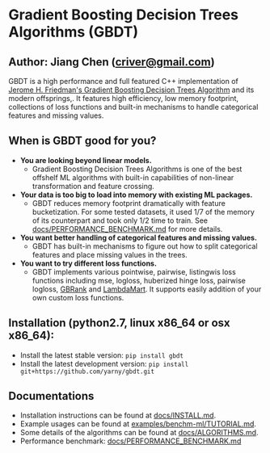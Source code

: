 Gradient Boosting Decision Trees Algorithms (GBDT)
=======
Author: Jiang Chen (criver@gmail.com)
-----------
GBDT is a high performance and full featured C++ implementation of [Jerome H. Friedman's Gradient Boosting Decision Trees Algorithm](http://statweb.stanford.edu/~jhf/ftp/stobst.pdf) and its modern offsprings,. It features high efficiency, low memory footprint, collections of loss functions and built-in mechanisms to handle categorical features and missing values.


When is GBDT good for you?
-----------
* **You are looking beyond linear models.**
  * Gradient Boosting Decision Trees Algorithms is one of the best offshelf ML algorithms with built-in capabilities of non-linear transformation and feature crossing.
* **Your data is too big to load into memory with existing ML packages.**
  * GBDT reduces memory footprint dramatically with feature bucketization. For some tested datasets, it used 1/7 of the memory of its counterpart and took only 1/2 time to train. See [docs/PERFORMANCE_BENCHMARK.md](https://github.com/yarny/gbdt/blob/master/docs/PERFORMANCE_BENCHMARK.md) for more details.
* **You want better handling of categorical features and missing values.**
  * GBDT has built-in mechanisms to figure out how to split categorical features and place missing values in the trees.
* **You want to try different loss functions.**
  * GBDT implements various pointwise, pairwise, listingwis loss functions including mse, logloss, huberized hinge loss, pairwise logloss,
[GBRank](http://www.cc.gatech.edu/~zha/papers/fp086-zheng.pdf) and [LambdaMart](https://www.microsoft.com/en-us/research/wp-content/uploads/2016/02/MSR-TR-2010-82.pdf). It supports easily addition of your own custom loss functions.

Installation (python2.7, linux x86_64 or osx x86_64):
---------
* Install the latest stable version: `pip install gbdt`
* Install the latest development version: `pip install git+https://github.com/yarny/gbdt.git`

Documentations
---------
* Installation instructions can be found at [docs/INSTALL.md](https://github.com/yarny/gbdt/blob/master/docs/INSTALL.md).
* Example usages can be found at [examples/benchm-ml/TUTORIAL.md](https://github.com/yarny/gbdt/blob/master/examples/benchm-ml/TUTORIAL.md).
* Some details of the algorithms can be found at [docs/ALGORITHMS.md](https://github.com/yarny/gbdt/blob/master/docs/ALGORITHMS.md).
* Performance benchmark: [docs/PERFORMANCE_BENCHMARK.md](https://github.com/yarny/gbdt/blob/master/docs/PERFORMANCE_BENCHMARK.md)
